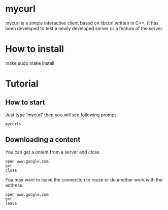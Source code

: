 # mycurl
mycurl is a simple interactive client based on libcurl written in C++. It has been developed to test a newly developed server or a feature of the server.
# How to install
make
sudo make install
# Tutorial
## How to start
Just type 'mycurl' then you will see following prompt
```
mycurl> 
```

## Downloading a content
You can get a ontent from a server and close
```
open www.google.com
get
close
```

You may want to leave the connection to reuse or do another work with the address.
```
open www.google.com
get
leave
```

